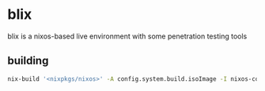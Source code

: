 # blix
blix is a nixos-based live environment with some
penetration testing tools


## building
```sh
nix-build '<nixpkgs/nixos>' -A config.system.build.isoImage -I nixos-config=blix.nix
```

